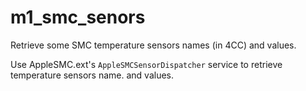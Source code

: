 # m1_smc_senors
Retrieve some SMC temperature sensors names (in 4CC) and values.

Use AppleSMC.ext's `AppleSMCSensorDispatcher` service to retrieve temperature sensors name. and values.
